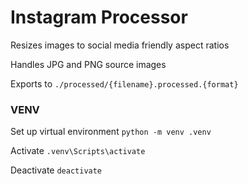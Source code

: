 # Instagram Processor
Resizes images to social media friendly aspect ratios

Handles JPG and PNG source images

Exports to `./processed/{filename}.processed.{format}`

### VENV
Set up virtual environment
`python -m venv .venv`

Activate
`.venv\Scripts\activate`

Deactivate
`deactivate`